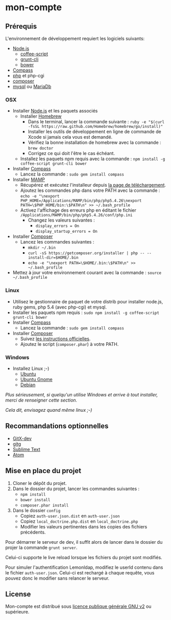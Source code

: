 mon-compte
==========
Prérequis
---------
L'environnement de développement requiert les logiciels suivants:

* [Node.js](http://nodejs.org/)
  * [coffee-script](http://coffeescript.org/)
  * [grunt-cli](http://gruntjs.com/)
  * [bower](http://bower.io/)
* [Compass](http://compass-style.org/)
* [php](http://www.php.net/) et php-cgi
* [composer](https://getcomposer.org/)
* [mysql](http://www.mysql.fr/) ou [MariaDb](https://mariadb.org/)

### OSX
* Installer [Node.js](http://nodejs.org/) et les paquets associés
  * Installer [Homebrew](http://brew.sh/)
    * Dans le terminal, lancer la commande suivante : `ruby -e "$(curl -fsSL https://raw.github.com/Homebrew/homebrew/go/install)"`
    * Installer les outils de développement en ligne de commande de Xcode si jamais cela vous est demandé.
    * Vérifiez la bonne installation de homebrew avec la commande : `brew doctor`
    * Corrigez ce qui doit l'être le cas échéant.
  * Installez les paquets npm requis avec la commande : `npm install -g coffee-script grunt-cli bower`
* Installer [Compass](http://compass-style.org/)
  * Lancez la commande : `sudo gem install compass`
* Installer [MAMP](http://www.mamp.info/)
  * Récupérez et exécutez l'installeur depuis [la page de téléchargement](http://www.mamp.info/en/downloads/).
  * Ajoutez les commandes php dans votre PATH avec la commande : `echo -e "\nexport PHP_HOME=/Applications/MAMP/bin/php/php5.4.26\nexport PATH=\$PHP_HOME/bin:\$PATH\n" >> ~/.bash_profile`
  * Activez l'affichage des erreurs php en éditant le fichier `/Applications/MAMP/bin/php/php5.4.26/conf/php.ini`
    * Changez les valeurs suivantes :
      * `display_errors = On`
      * `display_startup_errors = On`
* Installer [Composer](https://getcomposer.org/)
  * Lancez les commandes suivantes :
    * `mkdir ~/.bin`
    * `curl -sS https://getcomposer.org/installer | php -- --install-dir=$HOME/.bin`
    * `echo -e "\nexport PATH=\$HOME/.bin:\$PATH\n" >> ~/.bash_profile`
* Mettez à jour votre environnement courant avec la commande : `source ~/.bash_profile`

### Linux
* Utilisez le gestionnaire de paquet de votre distrib pour installer node.js, ruby gems, php 5.4 (avec php-cgi) et mysql.
* Installer les paquets npm requis : `sudo npm install -g coffee-script grunt-cli bower`
* Installer [Compass](http://compass-style.org/)
  * Lancez la commande : `sudo gem install compass`
* Installer [Composer](https://getcomposer.org/)
  * Suivez [les instructions officielles](https://getcomposer.org/download/).
  * Ajoutez le script (`composer.phar`) à votre PATH.

### Windows
* Installez Linux ;-)
  * [Ubuntu](http://www.ubuntu.com/)
  * [Ubuntu Gnome](http://ubuntugnome.org/)
  * [Debian](https://www.debian.org/)

*Plus sérieusement, si quelqu'un utilise Windows et arrive à tout installer, merci de renseigner cette section.*

*Cela dit, envisagez quand même linux ;-)*

Recommandations optionnelles
----------------------------
* [GitX-dev](http://rowanj.github.io/gitx/)
* [gitg](https://wiki.gnome.org/action/show/Apps/Gitg?action=show)
* [Sublime Text](http://www.sublimetext.com/)
* [Atom](https://atom.io/)

Mise en place du projet
-----------------------
1. Cloner le dépôt du projet.
2. Dans le dossier du projet, lancer les commandes suivantes :
   * `npm install`
   * `bower install`
   * `composer.phar install`
3. Dans le dossier `config`
   * Copiez `auth-user.json.dist` en `auth-user.json`
   * Copiez `local_doctrine.php.dist` en `local_doctrine.php`
   * Modifier les valeurs pertinentes dans les copies des fichiers précédents.

Pour démarrer le serveur de dev, il suffit alors de lancer dans le dossier du projer la commande `grunt server`.

Celui-ci supporte le live reload lorsque les fichiers du projet sont modifiés.

Pour simuler l'authentification Lemonldap, modifiez le userId contenu dans le fichier `auth-user.json`.
Celui-ci est rechargé à chaque requête, vous pouvez donc le modifier sans relancer le serveur.

License
-------
Mon-compte est distribué sous [licence publique générale GNU v2](http://www.gnu.org/licenses/gpl-2.0.html) ou supérieure.

